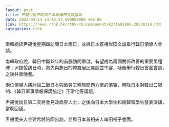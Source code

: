 ```yaml
---
layout: post
title: 尹錫悅周四訪問日本與岸田文雄會談
date: 2023-03-14 14:40:57.000000000 +08:00
link: https://news.rthk.hk/rthk/ch/component/k2/1691906-20230314.htm
categories: rthk
---
```


南韓總統尹錫悅星期四訪問日本兩日，並與日本首相岸田文雄舉行韓日領導人會談。

南韓政府說，韓日中斷12年的首腦訪問重啟，有望成為兩國關係改善的重要里程碑；尹錫悅訪日時，將先與旅日的韓裔居民座談並午宴，隨後舉行韓日首腦會談，之後共晉晚餐。

兩位領導人將討論二戰日本強徵勞工索賠問題方案的落實、解除日本對韓出口限制、《韓日軍事情報保護協定》正常化等議題。

尹錫悅訪日第二天將會見政商界人士，之後向日本大學生和南韓留學生發表演講，當晚回國。

尹錫悅夫人金建希將陪同出訪，並與日本首相夫人岸田裕子會面。
